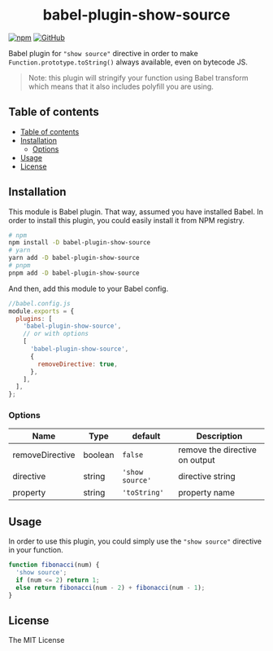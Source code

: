 <h1 align="center">
  babel-plugin-show-source 
</h1>

[![npm](https://img.shields.io/npm/v/babel-plugin-show-source)](https://npmjs.com/package/babel-plugin-show-source)
[![GitHub](https://img.shields.io/github/license/nouvist/babel-plugin-show-source)](https://github.com/nouvist/babel-plugin-show-source)

Babel plugin for `"show source"` directive in order to make `Function.prototype.toString()` always available, even on bytecode JS.

> Note: this plugin will stringify your function using Babel transform which means that it also includes polyfill you are using.

## Table of contents

- [Table of contents](#table-of-contents)
- [Installation](#installation)
  - [Options](#options)
- [Usage](#usage)
- [License](#license)

## Installation

This module is Babel plugin. That way, assumed you have installed Babel. In order to install this plugin, you could easily install it from NPM registry.

```bash
# npm
npm install -D babel-plugin-show-source
# yarn
yarn add -D babel-plugin-show-source
# pnpm
pnpm add -D babel-plugin-show-source
```

And then, add this module to your Babel config.

```js
//babel.config.js
module.exports = {
  plugins: [
    'babel-plugin-show-source',
    // or with options
    [
      'babel-plugin-show-source',
      {
        removeDirective: true,
      },
    ],
  ],
};
```

### Options

| Name            | Type    | default         | Description                    |
| --------------- | ------- | --------------- | ------------------------------ |
| removeDirective | boolean | `false`         | remove the directive on output |
| directive       | string  | `'show source'` | directive string               |
| property        | string  | `'toString'`    | property name                  |

## Usage

In order to use this plugin, you could simply use the `"show source"` directive in your function.

```js
function fibonacci(num) {
  'show source';
  if (num <= 2) return 1;
  else return fibonacci(num - 2) + fibonacci(num - 1);
}
```

## License

The MIT License
